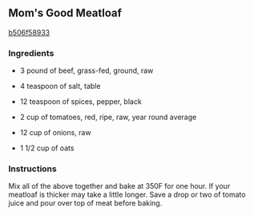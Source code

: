 ## Mom's Good Meatloaf

[b506f58933](http://www.food.com/recipe/moms-good-meatloaf-45558)

### Ingredients

 - 3 pound of beef, grass-fed, ground, raw

 - 4 teaspoon of salt, table

 - 12 teaspoon of spices, pepper, black

 - 2 cup of tomatoes, red, ripe, raw, year round average

 - 12 cup of onions, raw

 - 1 1/2 cup of oats

### Instructions

Mix all of the above together and bake at 350F for one hour. If your meatloaf is thicker may take a little longer. Save a drop or two of tomato juice and pour over top of meat before baking.